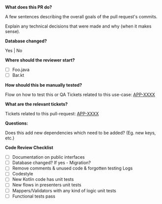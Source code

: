 **What does this PR do?**

   A few sentences describing the overall goals of the pull request's commits.

   Explain any technical decisions that were made and why (when it makes sense).

**Database changed?**

   Yes | No

**Where should the reviewer start?**

- [ ] Foo.java
- [ ] Bar.kt

**How should this be manually tested?**

  Flow on how to test this or QA Tickets related to this use-case: [APP-XXXX](https://aptoide.atlassian.net/browse/APP-XXXX)

**What are the relevant tickets?**

  Tickets related to this pull-request: [APP-XXXX](https://aptoide.atlassian.net/browse/APP-XXXX)

**Questions:**

   Does this add new dependencies which need to be added? (Eg. new keys, etc.)



**Code Review Checklist**

- [ ] Documentation on public interfaces
- [ ] Database changed? If yes - Migration?
- [ ] Remove comments & unused code & forgotten testing Logs
- [ ] Codestyle
- [ ] New Kotlin code has unit tests
- [ ] New flows in presenters unit tests
- [ ] Mappers/Validators with any kind of logic unit tests
- [ ] Functional tests pass